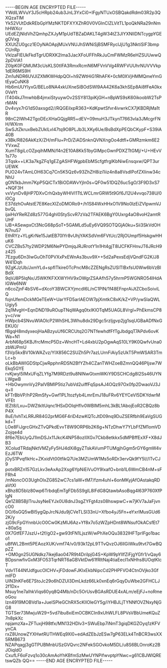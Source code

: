 -----BEGIN AGE ENCRYPTED FILE-----
YWdlLWVuY3J5cHRpb24ub3JnL3YxCi0+IFgyNTUxOSBQakdRdm03R2p3QXQzaTlM
Yk52VUtDdkREbGpYMzNKTDFXYXZhR0V0VGlnClZLVitTL1poQkNRa29nNmhHWXcr
UEdEZjNIdVhZQmhpZXJyM1pUdTBZaDAKLT4gW34tZ3JlYXNlIDNTcygpYGEgOVxg
XXUtZU0gcz1EOyNAOApjMUxVNUJhSWNiSjBSMFRyclJjU1g3NktiSlF3bmpCUnRp
VklzaFlEUkFkdTgrUDRXK2lma3JacXFoUFFhRkJuCmFWMzR6eHZSUUwwQ2pDVlA1
Z0lpK0FQMUM3cUsKLS0tIFA3RmxRcmN6MFVnVVg4RWFVUUhrNUVVVkp1dER6MS9H
Zm1uNDR6UVJlZXMKWHdpQOl+h9ZWtHiG1RhAFK+0cM0XVjHMMQmeYmGtEyaCuNK8
Hb6mUUYIyxG/BELo8NA4xkUXneSiBOdSWl9AA42K6a3khSEp8Ai8fFeA0kx0VeYt
lT404kJ7mwhbB4jmxiStyuywOv2SSY813piKjGH+nBpWS9sK60ikoobW2TsPrMAN
Dv4vyx7rG1dS0axsgd2//RQGEilxpR363+KdKpwtSfvr4ivwrkCX7jKBDRjMa1tR
98nC2lWh42TgoDEcXHaGQjgRR5+dEV+09muH3JTkynT7663vla3JMcgrFNH/WXrm
SwSJtZkruxBebZUklLvl47tq9O8PLJb3LXKy6Ue/BsBdXpPEQbCKypF+S39iA40B
x3Bk/R826AkKzX/ZH/mFlu+PrD/ZiADSnknQVNXngOo4dtfl+GMRzmkm6E2YVxwZ
XumT8giLcOZpqihMMN/f4n2E10A8Kk51byGlMpcGwnPDXZTtGMj/+U+HEvV1s77o
3Tqsk++LK3a7kgZFq1gEZgASHFWgpbEbMScfgtfrglKbNiwEnsqxw/QPT3urUEWK
PUO24vTAmLOH63Cq7Cn5K5Qz6v93ZhZH8izi1iiz4n8a8VsdIPofZXIinw34cNhU
gON1kbJmm7KpP5QiCTx1BiODAWvYjln0s+QF0w51DQZ6uc5gO/3F9D3xS7+NQF3H
vxVynDv8jHP7DXvCrhQxbyWHIVl1TtLWCLmrGRW5t9Gf6J12U4vvqo738U/0i0Cg
E37dzhOvAtstE7E8KecXIZoDMORo9+/h1S84WxHHxO1V9No0lzEiZVIpwmVJbvQL
ijaiHsYReRZd8z577G4ghl0StyScvR7zVa2TFAEK6BgY0Uxrg4aO8voH2amtRUHF
IJB+ASewpxCt3NcG68pSoT+5GAMLd5uEy6VQ9SOTQGjA0ku+Sii3SkVdOHN7nu57
EthRYz+YLgKrNe15JatEB70lYr8vUhjYAKSdVm6FVtUc/2RjOUmpf5HskgwHHuK6
CVCZBs57ty2WDP2M6NePYDmjqJRJRrotY1n1Ht4gjT8lJCFKFHnvJT6JRcH9z425
7Ezgu6Dn3IwGuOhT0PVXxPxEWnAs3buv9X++5d2aPexsEdjVQndFG2K/J8W41Dqh
9ZgKJzUb/JxmYLd+spfITkire0TcPncM8cZZENgRsZUSlTlBxfsU0Ww6bVzBlBdX
9qVJ8P5IqNx/J5WKfKFXXWYHV9xOWgrZSAAfh57y5hrmP5WGNRO54lHdAlGWe6NW
n6coZjnF4bSV6+dXcoY3BWCXYjmcdI6L/nC1PlN/1f48EFnprAiJtZCboSoiviLQ
fojnUfemDckMGeTEeW+UarYFD5arlAEOW7pjXmtkC8xK/kZ+VP/ywSlaQWLUgiy5
2q1MvgH+EqnDND19uROupTNqWAgq0txIKlOTqM5UAGL8Vrgl+PhEkmsCP8y+c/vw
HWpcb4SNvuWlAOlcP2WhSHL3Whu8dx29Dgc5rzIjgvp2jg1sqUGBaADfNxGEKU0/
fBgqH8mdyxeojHaABzyuUf6CRCUtq2O7NTfewhdfFfTgJbdgqT7APdv6ovKWa+N1
ArbN68p5KBJfrcMmcP5Dz+WncHT+Ld4xbU2pOgwAqS10LY9K0QwfvUna0zbWJPmU
f3Vp5kxBV10kWAZvz/YlX856C2SUZh5Pr7azLUrnFiAiy5zUkT5PmWSAR3TmLc+b
oLkBbAWIGDStpCjwRpphnRDSN2BfYZh4CZanTWHZoeBZmnQQ46PIjsw7WEkq5GYE
rvKjwyl5IMxUFqZLYfg7M9RDzt9u8NlNwGtxmWKiY9DSCHCdg8I2Ss46UYNLWgwB
+HbOwymnVy2PaIVBMIP5tiz7ubVd2uiffFqSpsAJ4OQz97Ox0fp2DwaoVJ3Jq+ll
kFTrBbVP/hP2RmSfy+Gwf1PL1tozfyb4LmrEmJ18uFRv6YEYCeVl5DKYdwrMVFEt
lEZt8/Lxu+DWZtkItUqnc1HSxDOIqHfIv0WBIM5mhL3kBL1AbojEoR2CBQz8bP4X
8uE/IvhTxLRRJR84G2prMG6F4riD4zwKQTcJtD09nq9DuZSERfbh9EaVgSUGkd+T
LOe8FiJgrcGHxZTvQPkdEvvT8W9ORP6b2K6g+NTzDhwY7YLbFfZM1omVDZojqe4d
8f6e7EbUyQJ1lmDSJx11JkcK4NP58ozIlXGv7Ckb8etkkx5dMPBffExXF+X8dJB3
XColudTRdajNktVMZyFy5HJ4dXi8gyZTskAVumPTUMgjhGgm5rGY6gmW4vEzJ6TW
jOyS1PvqfIkHc+ZKxidVt00tfikQ7Ue3MZUmW1Ms5oRDr3ervQk9fY5I//lTvCJ9
potxBRZn157GzLkv3eAxAp2Xsg6YpNiEiVuOY9IxafO+bnb1L6WmCB4nM+sFFRh4
/mNoncOO3UghOlxZG852wC7cs1aW+tM7/fzm4uhl+6onMKyjAfOAstakqRDaVtXl
xBhz8D5bIz80wp6TrbdqEmTgFDb5S9glL8lFdG8QtawbAsoBqg4l63P760XfPlgN
Qe1Z8B5BjITruJsyNeEYJx0U8dnJ3sgZYFgt4zs08hswpwC+w7jKV7aJaFjvncO0
DO/6sGQ5wBI5ygQpJrcNJdu9jCVeTLSI33nU+Xfbo4yJ5Fn+eYxrIMusGUd62K/y
zjG9cFpGYnnbUcO0Cw0KzMlJ6Az+Yf8x7o5zWZpHDnt8WNsufOkACsfEt7+80aSq
0X7GtfEF7JszU+t2f/gO2+gw93tFN1LjszW/wPhXeOQu3832IHFTprIFgo1baco1
uBfWL2Bmt5PEAozXUK/vmf74/v0/93k12pL9TTvQvzOJ6lIGiWku9tvt7GwBQpZZ
+OM0gn25UGNdkz7ikej6ao047R9t4DriIpjG4S+KpW9pYllfZiFjgYGfr1/vQay6
BDpsnwfivGxM3FO53TqrNRT6aGBVktDw61fRltNaj4tiaEecI1xNHhs8UOqtKlcT
Vdv1T44NfJdfgucOICHV+jFDdowFJKlxEkbNipcCd2PHPFVO4CtnOVjko3GfmIFD
UIN3hKFe6E7StoJc29o6hDZUl3DmLkdz66Lk0xnEq6rGqyDuWbe2GFHCLJ2f1Dx+
Msuy1ne7aIhkViqs60yq8Q4Mb/nDc5OrUsvBGAsRDUE4xALm/eEjFJ+noRmeoGou
Izn4919MOBVd1a+JuelSPleGChRX5cKlIOleGY5g/iYHBJLjTYNNfOVZNxyNjGG8
TGTSer73MwjuW29+5vd7ibu8xiEmOCBKCIn9xUhWLFL8PVsVBbUmeKQuZ7n8pkXc
npjamzXa+ZFTuxjH98tfx/MN132HDlv3+SWuEbp7iNmT3giqDKGZOyq1zKFVynCA
rxZ8UnowZYXHwtRUTHWEq9Xl0+edAdZEbJzESw7gP63ELk4TnBCR3wsXX5RMB673
NZAPqagj3gGTPUBMnbUSzGVQvrc2NFekSGOvkoM5DL/u8S6BLOnroKz2BJOiqldO
CxufLF6oFzvq1o30cAmAoYhKBfmSzMwUYNPifwvptpYNwc+g61CBJWlQREtswQZb
QQ==
-----END AGE ENCRYPTED FILE-----
